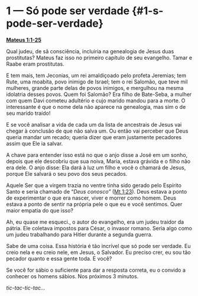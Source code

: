 # 1 — Só pode ser verdade {#1-s-pode-ser-verdade}

[**Mateus 1:1-25**](http://bibliaonline.com.br/acf/mt/1/1-25)

Qual judeu, de sã consciência, incluiria na genealogia de Jesus duas prostitutas? Mateus faz isso no primeiro capítulo de seu evangelho. Tamar e Raabe eram prostitutas.

E tem mais, tem Jeconias, um rei amaldiçoado pelo profeta Jeremias; tem Rute, uma moabita, povo inimigo de Israel; tem o rei Salomão, que teve mil mulheres, grande parte delas de povos inimigos, e mergulhou na mesma idolatria desses povos. Quem foi Salomão? Era filho de Bate-Seba, a mulher com quem Davi cometeu adultério e cujo marido mandou para a morte. O interessante é que o nome dela não aparece na genealogia, mas sim o de seu marido traído!

E se você analisar a vida de cada um da lista de ancestrais de Jesus vai chegar à conclusão de que não salva um. Ou então vai perceber que Deus queria mandar um recado; queria dizer que eram justamente pecadores assim que Ele ia salvar.

A chave para entender isso está no que o anjo disse a José em um sonho, depois que ele descobriu que sua noiva, Maria, estava grávida e o filho não era dele. O anjo disse: Ela dará à luz um filho e você o chamará de Jesus, porque Ele salvará o seu povo dos seus pecados.

Aquele Ser que a virgem trazia no ventre tinha sido gerado pelo Espírito Santo e seria chamado de “_Deus conosco”_ ([Mt 1:23](http://bibliaonline.com.br/acf/mt/1/23)). Deus estava a ponto de experimentar o que era nascer, viver e morrer como homem. Deus estava a ponto de sentir na própria pele o que eu e você sentimos. Quer maior empatia do que isso?

Ah, eu quase me esqueci., o autor do evangelho, era um judeu traidor da pátria. Ele coletava impostos para César, o invasor romano. Seria algo como um judeu trabalhando para Hitler durante a segunda guerra.

Sabe de uma coisa. Essa história é tão incrível que só pode ser verdade. Eu creio nela e eu creio nele, em Jesus, o Salvador. Eu preciso crer, eu sou tão pecador quanto e essa gente toda. E você?

Se você for sábio o suficiente para dar a resposta correta, eu o convido a conhecer os homens sábios. Nos próximos 3 minutos.

_tic-tac-tic-tac..._